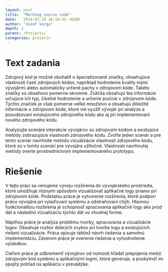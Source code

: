 ```yaml
---
layout: post
title:  "Marking source code"
date:   2018-03-10 16:18:45 +0200
author: "Jozef Varga"
depth: 2
parent: /Projects/
categories: projects
---
```


# Text zadania

Zdrojový kód je možné obohatiť o špecializované značky, obsahujúce vlastnosti častí zdrojových kódov, napríklad hodnotenie kvality inými vývojármi alebo automaticky určené pachy v zdrojovom kóde. Takéto značky sú obsahovo pomerne skromné. Zväčša obsahujú iba informácie určujúce ich typ, číselné hodnotenie a určenie pozície v zdrojovom kóde. Týchto značiek je však pomerne veľké množstvo a obsahujú dôležité informácie o zdrojovom kóde, ktoré vie využiť vývojár pri analýze a posudzovaní existujúceho zdrojového kódu ako aj pri implementovaní nového zdrojového kódu.

Analyzujte scenáre interakcie vývojárov so zdrojovým kódom a existujúce metódy zobrazujúce vlastnosti zdrojového kódu. Zvoľte jeden scenár a pre tento scenár navrhnite metódu vizualizácie vlastností zdrojového kódu, ktoré sú v tomto scenári pre vývojára užitočné. Vlastnosti navrhnutej metódy overte prostredníctvom implementovaného prototypu.

# Riešenie

V tejto práci sa venujeme vývoju rozšírenia do vývojárskeho prostredia, ktoré umožňuje rôznymi spôsobmi vizualizovať aplikačné logy priamo pri zdrojovom kóde. Podstatou práce je vytvorenie rozšírenia, ktoré podporí prácu vývojára pri vylaďovaní systému a odstraňovaní chýb. Hlavnou funkcionalitou rozšírenia je schopnosť spracovania aplikačné logy ako prúd dát a následnú vizualizáciu týchto dát vo vhodnej forme. 

Náplňou práce je analýza problému tvorby, spracovania a vizualizácie logov. Obsahuje rozbor dobrých zvykov pri tvorbe logu a existujúcich riešení vizualizácie. Práca opisuje taktiež návrh riešenia a samotnú implementáciu. Záverom práce je overenie riešenia a vyhodnotenie výsledkov.

Cieľom práce je odbremeniť vývojárov od nutnosti hľadať prepojenia medzi zdrojovým kód systému a aplikačnými logmi, ktoré generuje, a poskytnúť im spojitý pohľad na aplikáciu v prevádzke.
